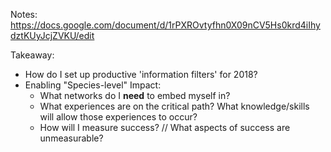 Notes: https://docs.google.com/document/d/1rPXROvtyfhn0X09nCV5Hs0krd4iIhydztKUyJcjZVKU/edit

Takeaway:
- How do I set up productive 'information filters' for 2018?
- Enabling "Species-level" Impact:
  - What networks do I **need** to embed myself in?
  - What experiences are on the critical path?  What knowledge/skills will allow those experiences to occur?
  - How will I measure success?  //  What aspects of success are unmeasurable?
